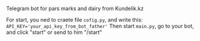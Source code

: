Telegram bot for pars marks and dairy from Kundelik.kz

For start, you ned to craete file ```cofig.py```, and write this: ```API_KEY='your_api_key_from_bot_father'```
Then start ```main.py```, go to your bot, and click "start" or send to him "/start"